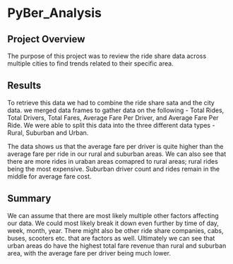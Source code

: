 # PyBer_Analysis

## Project Overview
The purpose of this project was to review the ride share data across multiple cities to find trends related to their specific area.

## Results
To retrieve this data we had to combine the ride share sata and the city data. we merged data frames to gather data on the following - Total Rides, Total Drivers, Total Fares, Average Fare Per Driver, and Average Fare Per Ride. We were able to split this data into the three different data types - Rural, Suburban and Urban.

The data shows us that the average fare per driver is quite higher than the average fare per ride in our rural and suburban areas. We can also see that there are more rides in uraban areas comapred to rural areas; rural rides being the most expensive. Suburban driver count and rides remain in the middle for average fare cost.

## Summary

We can assume that there are most likely multiple other factors affecting our data. We could most likely break it down even further by time of day, week, month, year. There might also be other ride share companies, cabs, buses, scooters etc. that are factors as well. Ultimately we can see that urban areas do have the highest total fare revenue than rural and suburban area, with the average fare per driver being much lower. 
